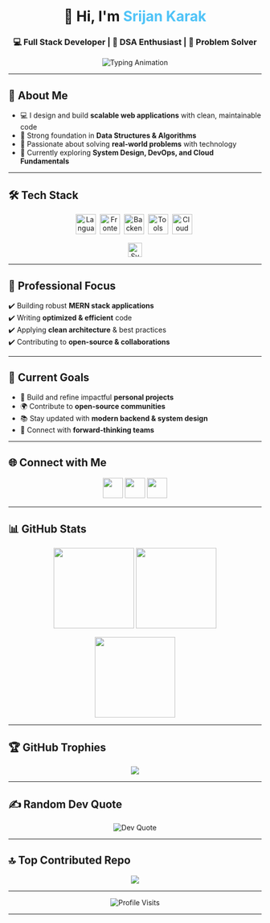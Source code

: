 <!-- PROFILE HEADER -->
<h1 align="center">👋 Hi, I'm <span style="color:#4fc3f7;">Srijan Karak</span></h1>
<h3 align="center">💻 Full Stack Developer | 🧠 DSA Enthusiast | 🚀 Problem Solver</h3>

<p align="center">
  <img src="https://readme-typing-svg.herokuapp.com?font=Fira+Code&size=22&pause=1000&color=4FC3F7&width=600&lines=Passionate+Full+Stack+Developer;Problem+Solver+%7C+DSA+Enthusiast;Lifelong+Learner+%26+Tech+Explorer" alt="Typing Animation" />
</p>

---

## 🌟 About Me  

- 💻 I design and build **scalable web applications** with clean, maintainable code  
- 🧠 Strong foundation in **Data Structures & Algorithms**  
- 🚀 Passionate about solving **real-world problems** with technology  
- 🌱 Currently exploring **System Design, DevOps, and Cloud Fundamentals**  

---

## 🛠️ Tech Stack  

<p align="center">
  <!-- Languages -->
  <img src="https://skillicons.dev/icons?i=cpp,js,ts,python" height="40" alt="Languages"/>&nbsp;
  <!-- Frontend -->
  <img src="https://skillicons.dev/icons?i=react,html,css,tailwind" height="40" alt="Frontend"/>&nbsp;
  <!-- Backend -->
  <img src="https://skillicons.dev/icons?i=nodejs,express,mongodb" height="40" alt="Backend"/>&nbsp;
  <!-- Tools -->
  <img src="https://skillicons.dev/icons?i=git,github,docker,postman,vscode" height="40" alt="Tools"/>&nbsp;
  <!-- System Design & Cloud -->
  <img src="https://skillicons.dev/icons?i=aws,gcp,azure" height="40" alt="Cloud & System Design"/>&nbsp;
</p>

<p align="center">
  <img src="https://img.shields.io/badge/System%20Design-%230077B5.svg?style=for-the-badge&logo=archlinux&logoColor=white" height="28" alt="System Design"/>
</p>

---

## 💼 Professional Focus  

✔️ Building robust **MERN stack applications**  
✔️ Writing **optimized & efficient** code  
✔️ Applying **clean architecture** & best practices  
✔️ Contributing to **open-source & collaborations**  

---

## 🚀 Current Goals  

- 🔨 Build and refine impactful **personal projects**  
- 🌍 Contribute to **open-source communities**  
- 📚 Stay updated with **modern backend & system design**  
- 🤝 Connect with **forward-thinking teams**  

---

## 🌐 Connect with Me  

<p align="center">
  <a href="https://www.linkedin.com/in/srijan-karak-687292210/"><img src="https://skillicons.dev/icons?i=linkedin" height="40"/></a>
  <a href="https://x.com/srijankarak03"><img src="https://skillicons.dev/icons?i=twitter" height="40"/></a>
  <a href="mailto:srijankarak2001@gmail.com"><img src="https://skillicons.dev/icons?i=gmail" height="40"/></a>
</p>

---

## 📊 GitHub Stats  

<p align="center">
  <img src="https://github-readme-stats.vercel.app/api?username=Srijankarak&theme=tokyonight&hide_border=false&include_all_commits=true&count_private=false" height="160"/>
  <img src="https://github-readme-streak-stats.herokuapp.com/?user=Srijankarak&theme=tokyonight&hide_border=false" height="160"/>
</p>

<p align="center">
  <img src="https://github-readme-stats.vercel.app/api/top-langs/?username=Srijankarak&theme=tokyonight&hide_border=false&layout=compact" height="160"/>
</p>

---

## 🏆 GitHub Trophies  

<p align="center">
  <img src="https://github-profile-trophy.vercel.app/?username=Srijankarak&theme=matrix&no-frame=false&no-bg=false&row=1&column=7" />
</p>

---

## ✍️ Random Dev Quote  

<p align="center">
  <img src="https://quotes-github-readme.vercel.app/api?type=horizontal&theme=radical" alt="Dev Quote"/>
</p>

---

## 🔝 Top Contributed Repo  

<p align="center">
  <img src="https://github-contributor-stats.vercel.app/api?username=Srijankarak&limit=5&theme=tokyonight&combine_all_yearly_contributions=true" />
</p>

---

<p align="center">
  <img src="https://visitcount.itsvg.in/api?id=Srijankarak&icon=5&color=6" alt="Profile Visits"/>
</p>

---

<!-- Proudly created with GPRM ( https://gprm.itsvg.in ) -->
